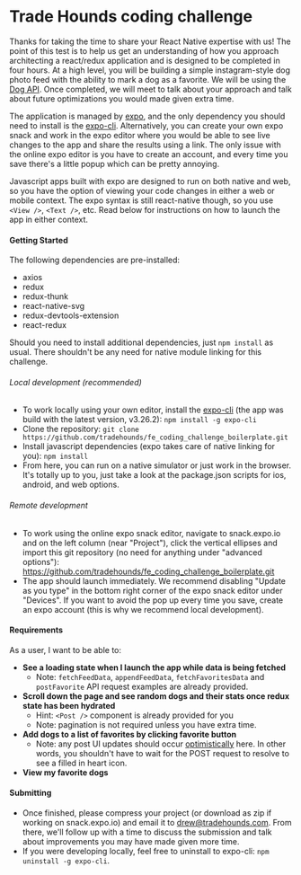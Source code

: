 # Trade Hounds coding challenge

Thanks for taking the time to share your React Native expertise with us! The point of this test is to help us get an understanding of how you approach architecting a react/redux application and is designed to be completed in four hours. At a high level, you will be building a simple instagram-style dog photo feed with the ability to mark a dog as a favorite. We will be using the [Dog API](https://docs.thedogapi.com/). Once completed, we will meet to talk about your approach and talk about future optimizations you would made given extra time.

The application is managed by [expo](https://docs.expo.io/), and the only dependency you should need to install is the [expo-cli](https://docs.expo.io/workflow/expo-cli/). Alternatively, you can create your own expo snack and work in the expo editor where you would be able to see live changes to the app and share the results using a link. The only issue with the online expo editor is you have to create an account, and every time you save there's a little popup which can be pretty annoying.

Javascript apps built with expo are designed to run on both native and web, so you have the option of viewing your code changes in either a web or mobile context. The expo syntax is still react-native though, so you use `<View />`, `<Text />`, etc. Read below for instructions on how to launch the app in either context.

#### Getting Started
The following dependencies are pre-installed:
- axios
- redux
- redux-thunk
- react-native-svg
- redux-devtools-extension
- react-redux

Should you need to install additional dependencies, just `npm install` as usual. There shouldn't be any need for native module linking for this challenge.

###### Local development (recommended)
- To work locally using your own editor, install the [expo-cli](https://docs.expo.io/workflow/expo-cli/) (the app was build with the latest version, v3.26.2): `npm install -g expo-cli`
- Clone the repository: `git clone https://github.com/tradehounds/fe_coding_challenge_boilerplate.git`
- Install javascript dependencies (expo takes care of native linking for you): `npm install`
- From here, you can run on a native simulator or just work in the browser. It's totally up to you, just take a look at the package.json scripts for ios, android, and web options.
###### Remote development
- To work using the online expo snack editor, navigate to snack.expo.io and on the left column (near "Project"), click the vertical ellipses and import this git repository (no need for anything under "advanced options"): https://github.com/tradehounds/fe_coding_challenge_boilerplate.git
- The app should launch immediately. We recommend disabling "Update as you type" in the bottom right corner of the expo snack editor under "Devices". If you want to avoid the pop up every time you save, create an expo account (this is why we recommend local development).

#### Requirements
As a user, I want to be able to:
- **See a loading state when I launch the app while data is being fetched**
  - Note: `fetchFeedData`, `appendFeedData`, `fetchFavoritesData` and `postFavorite` API request examples are already provided.
- **Scroll down the page and see random dogs and their stats once redux state has been hydrated**
  - Hint: `<Post />` component is already provided for you
  - Note: pagination is not required unless you have extra time.
- **Add dogs to a list of favorites by clicking favorite button**
  - Note: any post UI updates should occur [optimistically](https://blog.bitsrc.io/building-an-optimistic-user-interface-in-react-b943656e75e3) here. In other words, you shouldn't have to wait for the POST request to resolve to see a filled in heart icon.
- **View my favorite dogs**

#### Submitting
- Once finished, please compress your project (or download as zip if working on snack.expo.io) and email it to drew@tradehounds.com. From there, we'll follow up with a time to discuss the submission and talk about improvements you may have made given more time.
- If you were developing locally, feel free to uninstall to expo-cli: `npm uninstall -g expo-cli`.